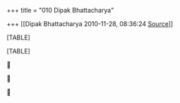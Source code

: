 +++
title = "010 Dipak Bhattacharya"

+++
[[Dipak Bhattacharya	2010-11-28, 08:36:24 [Source](https://groups.google.com/g/bvparishat/c/qiRrP1l-GfQ)]]



[TABLE]

[TABLE]







